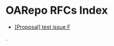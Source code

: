 # OARepo RFCs Index

<!--
  The part between --ts-- and --te-- comments are automatically
  ovewritten by GHaction "update index.md" trigerred by push
-->
<!--ts-->
* [[Proposal] test issue F](../../rfc-26/docs/0026-test-issue-f.md)
<!--te-->

.
